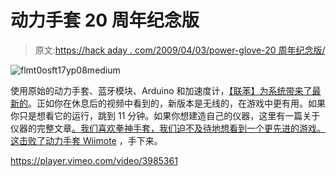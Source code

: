 # 动力手套 20 周年纪念版

> 原文:[https://hack aday . com/2009/04/03/power-glove-20 周年纪念版/](https://hackaday.com/2009/04/03/power-glove-20th-anniversary-edition/)

![flmt0osft17yp08medium](../Images/0d8590fe23e17934d064cd718fe2a0bd.png "flmt0osft17yp08medium")

使用原始的动力手套、蓝牙模块、Arduino 和加速度计，[【联苯】为系统带来了最新的](http://biphenyl.org/blog/2009/04/03/the-power-glove-20th-anniversary-edition/)。正如你在休息后的视频中看到的，新版本是无线的，在游戏中更有用。如果你只是想看它的运行，跳到 11 分钟。如果你想建造自己的仪器，这里有一篇关于仪器的完整文章[。我们喜欢拳神手套，我们迫不及待地想看到一个更先进的游戏。这击败了](http://www.instructables.com/id/Power-Glove-20th-Anniversary-Edition/)[动力手套 Wiimote](http://hackaday.com/2007/06/09/powerglove-wiimote/) ，手下来。

<https://player.vimeo.com/video/3985361>

</div> </body> </html>